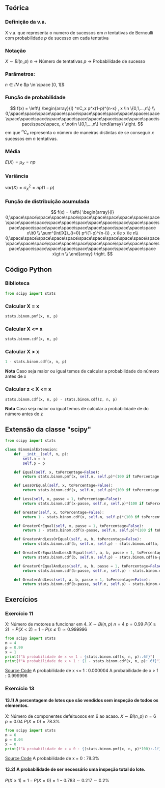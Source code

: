 ```table-of-contents
```
## Teórica

### Definição da v.a.
X v.a. que representa o numero de sucessos em $n$ tentativas de Bernoulli com probabilidade $p$ de sucesso em cada tentativa
### Notação
$X \sim Bi(n, p)$ 
$n$ -> Número de tentativas
$p$ -> Probabilidade de sucesso
### Parâmetros:
$n \in IN$ e $p \in \space ]0, 1[$
### Função de probabilidade
$$
f(x) = 
\left\{
\begin{array}{l}
 ^nC_x p^x(1-p)^{n-x} , x \in \{0,1,...,n\} \\
0,\space\space\space\space\space\space\space\space\space\space\space\space\space\space\space\space\space\space\space\space\space\space\space\space\space, x \notin \{0,1,...,n\}
\end{array} 
\right.
$$
em que $^nC_x$ representa o número de maneiras distintas de se conseguir $x$ sucessos em $n$ tentativas.
### Média
$E(X) = \mu_X = np$
### Variância
$var(X) = \sigma^2_X = np(1-p)$
### Função de distribuição acumulada
$$
f(x) = 
\left\{
\begin{array}{l}
0,\space\space\space\space\space\space\space\space\space\space\space\space\space\space\space\space\space\space\space\space\space\space\space\space\space\space\space\space\space\space\space\space\space x\lt0 \\
 \sum^{Int[X]}_{i=0} p^i(1-p)^{n-i}) , x \le x \le n\\
0,\space\space\space\space\space\space\space\space\space\space\space\space\space\space\space\space\space\space\space\space\space\space\space\space\space\space\space\space\space\space\space\space\space x\gt n \\
\end{array} 
\right.
$$

## Código Python
### Biblioteca 
``` python
from scipy import stats
```
### Calcular X = x
```python
stats.binom.pmf(x, n, p)
```
### Calcular X <= x
```python
stats.binom.cdf(x, n, p)
```
### Calcular X > x
```python
1 - stats.binom.cdf(x, n, p)
```
**Nota**
	Caso seja maior ou igual temos de calcular a probabilidade do número antes de x
### Calcular z < X <= x
```python
stats.binom.cdf(x, n, p) - stats.binom.cdf(z, n, p)
```
**Nota**
	Caso seja maior ou igual temos de calcular a probabilidade de do número antes de z

## Extensão da classe "scipy"

```python
from scipy import stats

class BinomialExtension:
    def __init__(self, n, p):
        self.n = n
        self.p = p

    def Equal(self, x, toPercentage=False):
        return stats.binom.pmf(x, self.n, self.p)*(100 if toPercentage else 1)

    def LessOrEqual(self, x, toPercentage=False):
        return stats.binom.cdf(x, self.n, self.p)*(100 if toPercentage else 1)

    def Less(self, x, passe = 1, toPercentage=False):
        return stats.binom.cdf(x-passe, self.n, self.p)*(100 if toPercentage else 1)

    def Greater(self, x, toPercentage=False):
        return 1 - stats.binom.cdf(x, self.n, self.p)*(100 if toPercentage else 1)

    def GreaterOrEqual(self, x, passe = 1, toPercentage=False):
        return 1 - stats.binom.cdf(x-passe, self.n, self.p)*(100 if toPercentage else 1)

    def GreaterAndLessOrEqual(self, a, b, toPercentage=False):
        return stats.binom.cdf(b, self.n, self.p) - stats.binom.cdf(a, self.n, self.p)*(100 if toPercentage else 1)

    def GreaterOrEqualAndLessOrEqual(self, a, b, passe = 1, toPercentage=False):
        return stats.binom.cdf(b, self.n, self.p) - stats.binom.cdf(a-passe, self.n, self.p)*(100 if toPercentage else 1)

    def GreaterOrEqualAndLess(self, a, b, passe = 1, toPercentage=False):
        return stats.binom.cdf(b-passe, self.n, self.p) - stats.binom.cdf(a, self.n, self.p)*(100 if toPercentage else 1)

    def GreaterAndLess(self, a, b, passe = 1, toPercentage=False):
        return stats.binom.cdf(b-passe, self.n, self.p) - stats.binom.cdf(a-passe, self.n, self.p)*(100 if toPercentage else 1)
```
## Exercícios

### Exercício 11

X: Número de motores a funcionar em 4.
$X \sim Bi(n,p)$
$n = 4$
$p = 0.99$
$P(X  \ge 2) \ - P(X \lt 2) = 1- P(x \le 1) \simeq 0.999996$

``` python
from scipy import stats
n = 4
p = 0.99
x = 1
print(f"A probabilidade de x <= 1 : {stats.binom.cdf(x, n, p):.6f}")
print(f"A probabilidade de x > 1 : {1 - stats.binom.cdf(x, n, p):.6f}")
```
[Source Code](src/Exercicio_11.py)
	A probabilidade de x <= 1 : 0.000004
	A probabilidade de x > 1 : 0.999996

### Exercício 13

#### 13.1) A percentagem de lotes que são vendidos sem inspeção de todos os elementos.

X: Número de componentes defeituosos em 6 ao acaso.
$X \sim Bi(n,p)$
$n = 6$
$p = 0.04$
$P(X = 0) = 78.3\%$

``` python
from scipy import stats
n = 6
p = 0.04
x = 0
print(f"A probabilidade de x = 0 : {(stats.binom.pmf(x, n, p)*100):.1f}%")
```
[Source Code](src/Exercicio_13.py)
	A probabilidade de x = 0 : 78.3%
#### 13.2) A probabilidade de ser necessário uma inspeção total do lote.

$P(X \ge 1) = 1 - P(X = 0) = 1 - 0.783 \sim 0.217 \sim 0.2\%$
